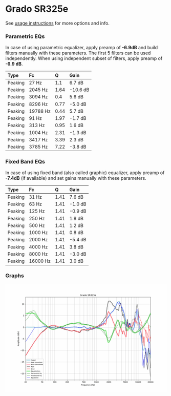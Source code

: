 # Grado SR325e
See [usage instructions](https://github.com/jaakkopasanen/AutoEq#usage) for more options and info.

### Parametric EQs
In case of using parametric equalizer, apply preamp of **-6.9dB** and build filters manually
with these parameters. The first 5 filters can be used independently.
When using independent subset of filters, apply preamp of **-6.9 dB**.

| Type    | Fc       |    Q | Gain     |
|:--------|:---------|:-----|:---------|
| Peaking | 27 Hz    | 1.1  | 6.7 dB   |
| Peaking | 2045 Hz  | 1.64 | -10.6 dB |
| Peaking | 3094 Hz  | 0.4  | 5.6 dB   |
| Peaking | 8296 Hz  | 0.77 | -5.0 dB  |
| Peaking | 19788 Hz | 0.44 | 5.7 dB   |
| Peaking | 91 Hz    | 1.97 | -1.7 dB  |
| Peaking | 313 Hz   | 0.95 | 1.6 dB   |
| Peaking | 1004 Hz  | 2.31 | -1.3 dB  |
| Peaking | 3417 Hz  | 3.39 | 2.3 dB   |
| Peaking | 3785 Hz  | 7.22 | -3.8 dB  |

### Fixed Band EQs
In case of using fixed band (also called graphic) equalizer, apply preamp of **-7.4dB**
(if available) and set gains manually with these parameters.

| Type    | Fc       |    Q | Gain    |
|:--------|:---------|:-----|:--------|
| Peaking | 31 Hz    | 1.41 | 7.6 dB  |
| Peaking | 63 Hz    | 1.41 | -1.0 dB |
| Peaking | 125 Hz   | 1.41 | -0.9 dB |
| Peaking | 250 Hz   | 1.41 | 1.8 dB  |
| Peaking | 500 Hz   | 1.41 | 1.2 dB  |
| Peaking | 1000 Hz  | 1.41 | 0.8 dB  |
| Peaking | 2000 Hz  | 1.41 | -5.4 dB |
| Peaking | 4000 Hz  | 1.41 | 3.8 dB  |
| Peaking | 8000 Hz  | 1.41 | -3.0 dB |
| Peaking | 16000 Hz | 1.41 | 3.0 dB  |

### Graphs
![](./Grado%20SR325e.png)